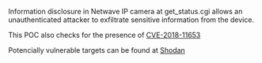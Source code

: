 Information disclosure in Netwave IP camera at get_status.cgi allows an unauthenticated attacker to exfiltrate sensitive information from the device.

This POC also checks for the presence of [CVE-2018-11653](../CVE-2018-11653)

Potencially vulnerable targets can be found at [Shodan](https://www.shodan.io/search?query=netwave+IP+camera)
